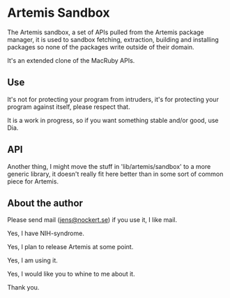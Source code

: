 Artemis Sandbox
===============================================================================

The Artemis sandbox, a set of APIs pulled from the Artemis package manager, it
is used to sandbox fetching, extraction, building and installing packages so
none of the packages write outside of their domain.

It's an extended clone of the MacRuby APIs.

Use
-------------------------------------------------------------------------------

It's not for protecting your program from intruders, it's for protecting your
program against itself, please respect that.

It is a work in progress, so if you want something stable and/or good, use Dia.

API
-------------------------------------------------------------------------------

Another thing, I might move the stuff in 'lib/artemis/sandbox' to a more
generic library, it doesn't really fit here better than in some sort of common
piece for Artemis.

About the author
-------------------------------------------------------------------------------

Please send mail (jens@nockert.se) if you use it, I like mail.

Yes, I have NIH-syndrome.

Yes, I plan to release Artemis at some point.

Yes, I am using it.

Yes, I would like you to whine to me about it.

Thank you.